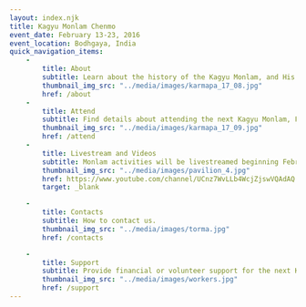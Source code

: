 ```yaml
---
layout: index.njk
title: Kagyu Monlam Chenmo
event_date: February 13-23, 2016
event_location: Bodhgaya, India
quick_navigation_items:
    -
        title: About
        subtitle: Learn about the history of the Kagyu Monlam, and His Holiness the 17th Gyalwang Karmapa, Orgyen Trinley Dorje.
        thumbnail_img_src: "../media/images/karmapa_17_08.jpg"
        href: /about
    -
        title: Attend
        subtitle: Find details about attending the next Kagyu Monlam, February 13-19, 2017, in Bodhgaya, India.
        thumbnail_img_src: "../media/images/karmapa_17_09.jpg"
        href: /attend
    -
        title: Livestream and Videos
        subtitle: Monlam activities will be livestreamed beginning February 13, 2017 from the Karmapa YouTube channel, where you can also view archived recordings from prior years.   
        thumbnail_img_src: "../media/images/pavilion_4.jpg"
        href: https://www.youtube.com/channel/UCnz7WvLLb4WcjZjswVQAdAQ
        target: _blank

    -
        title: Contacts
        subtitle: How to contact us.    
        thumbnail_img_src: "../media/images/torma.jpg"
        href: /contacts

    -
        title: Support
        subtitle: Provide financial or volunteer support for the next Kagyu Monlam.
        thumbnail_img_src: "../media/images/workers.jpg"
        href: /support
---
```


